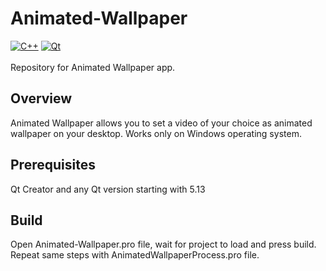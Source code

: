 # Animated-Wallpaper
[![C++](https://img.shields.io/badge/language-C%2B%2B-%23f34b7d.svg?style=plastic)](https://en.wikipedia.org/wiki/C%2B%2B)
[![Qt](https://img.shields.io/badge/framework-Qt-red)](https://www.qt.io/product/framework)
<br><br>
Repository for Animated Wallpaper app.

## Overview
Animated Wallpaper allows you to set a video of your choice as animated wallpaper on your desktop. Works only on Windows operating system.

## Prerequisites
Qt Creator and any Qt version starting with 5.13

## Build
Open Animated-Wallpaper.pro file, wait for project to load and press build.<br>
Repeat same steps with AnimatedWallpaperProcess.pro file.
